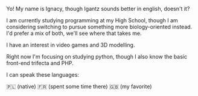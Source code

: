 Yo! My name is Ignacy, though Igantz sounds better in english, doesn't it?

I am currently studying programming at my High School, though I am considering switching to pursue something more biology-oriented instead.
I'd prefer a mix of both, we'll see where that takes me.

I have an interest in video games and 3D modelling.

Right now I'm focusing on studying python, though I also know the basic front-end trifecta and PHP.

I can speak these languages:

🇵🇱 (native)
🇫🇷 (spent some time there)
🇬🇧 (my favorite)
